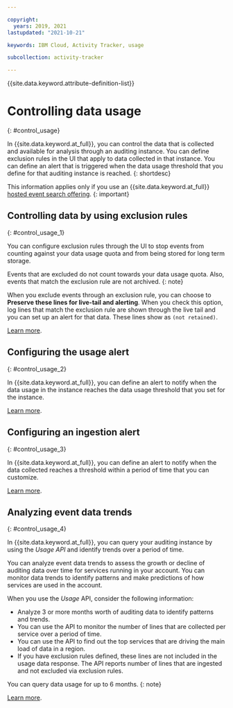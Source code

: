 ```yaml
---

copyright:
  years: 2019, 2021
lastupdated: "2021-10-21"

keywords: IBM Cloud, Activity Tracker, usage

subcollection: activity-tracker

---
```


{{site.data.keyword.attribute-definition-list}}


# Controlling data usage
{: #control_usage}


In {{site.data.keyword.at_full}}, you can control the data that is collected and available for analysis through an auditing instance. You can define exclusion rules in the UI that apply to data collected in that instance. You can define an alert that is triggered when the data usage threshold that you define for that auditing instance is reached.
{: shortdesc}

This information applies only if you use an {{site.data.keyword.at_full}} [hosted event search offering](/docs/activity-tracker?topic=activity-tracker-service_plan).
{: important}

## Controlling data by using exclusion rules
{: #control_usage_1}

You can configure exclusion rules through the UI to stop events from counting against your data usage quota and from being stored for long term storage.

Events that are excluded do not count towards your data usage quota. Also, events that match the exclusion rule are not archived.
{: note}

When you exclude events through an exclusion rule, you can choose to **Preserve these lines for live-tail and alerting**. When you check this option, log lines that match the exclusion rule are shown through the live tail and you can set up an alert for that data. These lines show as `(not retained)`.

[Learn more](/docs/activity-tracker?topic=activity-tracker-exclusion_rules).



## Configuring the usage alert
{: #control_usage_2}

In {{site.data.keyword.at_full}}, you can define an alert to notify when the data usage in the instance reaches the data usage threshold that you set for the instance.

[Learn more](/docs/activity-tracker?topic=activity-tracker-control_usage_alert).


## Configuring an ingestion alert
{: #control_usage_3}

In {{site.data.keyword.at_full}}, you can define an alert to notify when the data collected reaches a threshold within a period of time that you can customize.

[Learn more](/docs/activity-tracker?topic=activity-tracker-control_usage_instance).

## Analyzing event data trends
{: #control_usage_4}

In {{site.data.keyword.at_full}}, you can query your auditing instance by using the *Usage API* and identify trends over a period of time. 

You can analyze event data trends to assess the growth or decline of auditing data over time for services running in your account. You can monitor data trends to identify patterns and make predictions of how services are used in the account. 

When you use the *Usage* API, consider the following information:
- Analyze 3 or more months worth of auditing data to identify patterns and trends.
- You can use the API to monitor the number of lines that are collected per service over a period of time.
- You can use the API to find out the top services that are driving the main load of data in a region.
- If you have exclusion rules defined, these lines are not included in the usage data response. The API reports number of lines that are ingested and not excluded via exclusion rules.

You can query data usage for up to 6 months.
{: note}

[Learn more](/docs/activity-tracker?topic=activity-tracker-control_usage_api).


